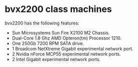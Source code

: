 # bvx2200 class machines

bvx2200 has the following features:

* Sun Microsystems Sun Fire X2100 M2 Chassis.
* Dual-Core 1.8 Ghz AMD Opteron(tm) Processor 1210.
* One 250Gb 7200 RPM SATA drive.
* 1 Broadcom NetXtreme Gigabit experimental network port.
* 2 Nvidia nForce MCP55 experimental network ports.
* 2 Intel Gigabit experimental network ports.
